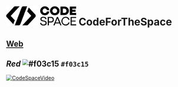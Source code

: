 # ![Logo](/Logo.png "Logotipo") CodeForTheSpace


[Web](http://www.codespaceacademy.com/)
---
<em>Red</em>
![#f03c15](https://placehold.co/15x15/f03c15/f03c15.png) `#f03c15`
---
[![CodeSpaceVideo](http://img.youtube.com/vi/2C04FxTANpA/0.jpg)](http://www.youtube.com/watch?v=2C04FxTANpA)
